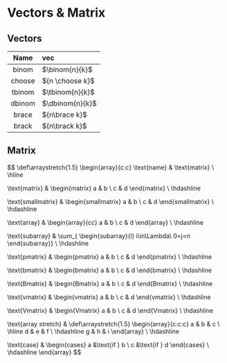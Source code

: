 # Vectors & Matrix

## Vectors

|  Name  | vec             |
| :----: | :-------------- |
| binom  | $\binom{n}{k}$  |
| choose | ${n \choose k}$ |
| tbinom | $\tbinom{n}{k}$ |
| dbinom | $\dbinom{n}{k}$ |
| brace  | ${n\brace k}$   |
| brack  | ${n\brack k}$   |


## Matrix

$$
\def\arraystretch{1.5}
\begin{array}{c:c}
\text{name} & 
\text{matrix} \\ \hline

\text{matrix} & 
\begin{matrix}
    a & b \\
    c & d
\end{matrix} \\ \hdashline

\text{smallmatrix} &
\begin{smallmatrix}
   a & b \\
   c & d
\end{smallmatrix} \\ \hdashline

\text{array} & 
\begin{array}{cc}
   a & b \\
   c & d
\end{array} \\ \hdashline

\text{subarray} & 
\sum_{
\begin{subarray}{l}
   i\in\Lambda\\
   0<j<n
\end{subarray}} \\ \hdashline

\text{pmatrix} & 
\begin{pmatrix}
   a & b \\
   c & d
\end{pmatrix} \\ \hdashline

\text{bmatrix} & 
\begin{bmatrix}
   a & b \\
   c & d
\end{bmatrix} \\ \hdashline

\text{Bmatrix} & 
\begin{Bmatrix}
   a & b \\
   c & d
\end{Bmatrix} \\ \hdashline

\text{vmatrix} & 
\begin{vmatrix}
   a & b \\
   c & d
\end{vmatrix} \\ \hdashline

\text{Vmatrix} & 
\begin{Vmatrix}
   a & b \\
   c & d
\end{Vmatrix} \\ \hdashline

\text{array stretch} & 
\def\arraystretch{1.5}
   \begin{array}{c:c:c}
   a & b & c \\ \hline
   d & e & f \\ \hdashline
   g & h & i
\end{array} \\ \hdashline

\text{case} & 
\begin{cases}
   a &\text{if } b \\
   c &\text{if } d
\end{cases}	 \\ \hdashline
\end{array}
$$